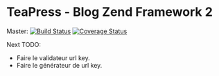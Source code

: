 TeaPress - Blog Zend Framework 2
========

Master: 
[![Build Status](https://travis-ci.org/TeaPress/TeaPress.png?branch=master)](https://travis-ci.org/TeaPress/TeaPress)
[![Coverage Status](https://coveralls.io/repos/TeaPress/TeaPress/badge.png)](https://coveralls.io/r/TeaPress/TeaPress)

Next TODO:

- Faire le validateur url key.
- Faire le générateur de url key.